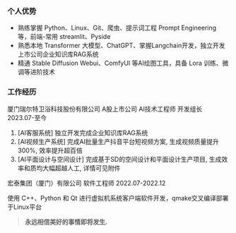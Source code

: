 ### 个人优势

- 熟练掌握 Python、Linux、Git、爬虫、提示词工程 Prompt Engineering 等，前端-常用 streamlit、Pyside
- 熟悉本地 Transformer 大模型、ChatGPT、掌握Langchain开发，独立开发上市公司企业知识库RAG系统
- 精通 Stable Diffusion Webui、ComfyUI 等AI绘图工具，具备 Lora 训练、微调等进阶技术

### 工作经历

厦门瑞尔特卫浴科技股份有限公司 A股上市公司
AI技术工程师 开发组长
2023.07-至今

1. [AI客服系统] 独立开发完成企业知识库RAG系统
2. [AI视频生产系统] 完成AI批量生产抖音平台短视频方案, 生成视频质量提升300%, 效率提升超百倍
3. [AI平面设计与空间设计] 完成基于SD的空间设计和平面设计生产项目, 生成效率和质均大幅超越人工, 详情可见附件

宏泰集团（厦门）有限公司
软件工程师
2022.07-2022.12

使用 C++、Python 和 Qt 进行虚拟机系统客户端软件开发，qmake交叉编译部署于Linux平台



>  **永远相信美好的事情即将发生.** 

